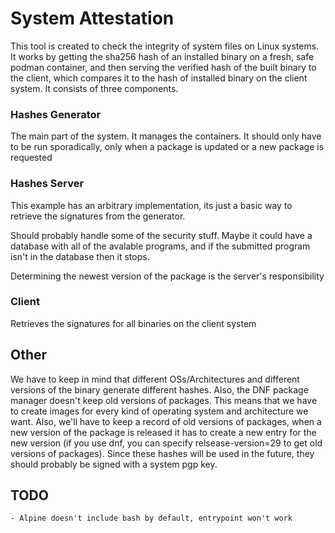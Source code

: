 # System Attestation 

This tool is created to check the integrity of system files on Linux systems. It works by getting the sha256 hash of an installed binary on a fresh, safe podman container, and then serving the verified hash of the built binary to the client, which compares it to the hash of installed binary on the client system. It consists of three components. 

### Hashes Generator

The main part of the system. It manages the containers. It should only have to be run sporadically, only when a package is updated or a new package is requested

### Hashes Server

This example has an arbitrary implementation, its just a basic way to retrieve the signatures from the generator.

Should probably handle some of the security stuff. Maybe it could have a database with all of the avalable programs, and if the submitted program isn't in the database then it stops.

Determining the newest version of the package is the server's responsibility

### Client

Retrieves the signatures for all binaries on the client system


## Other

We have to keep in mind that different OSs/Architectures and different versions of the binary generate different hashes. Also, the DNF package manager doesn't keep old versions of packages. This means that we have to create images for every kind of operating system and architecture we want. Also, we'll have to keep a record of old versions of packages, when a new version of the package is released it has to create a new entry for the new version (if you use dnf, you can specify relsease-version=29 to get old versions of packages). Since these hashes will be used in the future, they should probably be signed with a system pgp key. 

## TODO

    - Alpine doesn't include bash by default, entrypoint won't work
